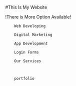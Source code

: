 #This Is My Website 

 !There is More Option Available!
        
        Web Developing
        
        Digital Marketing
        
        App Development
        
        Login Forms
        
        Our Services
        
        
        
        portfolio
